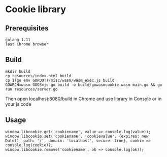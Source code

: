 # Cookie library

## Prerequisites
```
golang 1.11
last Chrome browser
```

## Build
```
mkdir build
cp resources/index.html build
cp $(go env GOROOT)/misc/wasm/wasm_exec.js build
GOARCH=wasm GOOS=js go build -o build/gowasmcookie.wasm main.go && go run resources/server.go
```
Then open localhost:8080/build in Chrome and use library in Console or in your js code

## Usage
```
window.libcookie.get('cookiename', value => console.log(value));
window.libcookie.set('cookiename', 'cookievalue', {expires: new Date(), path: '/', domain: 'localhost', secure: true}, cookie => console.log(cookie));
window.libcookie.remove('cookiename', ok => console.log(ok));

```
